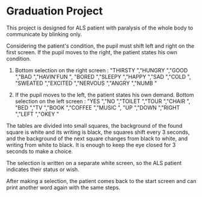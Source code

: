 # Graduation Project

This project is designed for ALS patient with paralysis of the whole body to communicate by blinking only.


Considering the patient's condition, the pupil must shift left and right on the first screen. If the pupil moves to the right, the patient states his own condition.


1. Bottom selection on the right screen :
"THIRSTY ","HUNGRY ","GOOD ","BAD ","HAVIN'FUN ",
"BORED ","SLEEPY ","HAPPY ","SAD ","COLD ",
"SWEATED ","EXCITED ","NERVOUS ","ANGRY ","NUMB "


2. If the pupil moves to the left, the patient states his own demand.
Bottom selection on the left screen :
"YES ","NO ","TOILET ","TOUR ","CHAIR ",
"BED ","TV ","BOOK ","COFFEE ","MUSIC ",
"UP ","DOWN ","RIGHT ","LEFT ","OKEY "


The tables are divided into small squares, the background of the found square is white and its writing is black, 
the squares shift every 3 seconds, and the background of the next square changes from black to white, and writing from white to black.
It is enough to keep the eye closed for 3 seconds to make a choice.


The selection is written on a separate white screen, so the ALS patient indicates their status or wish.



After making a selection, the patient comes back to the start screen and can print another word again with the same steps.
